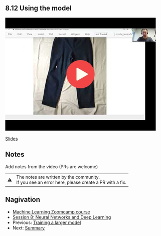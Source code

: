 ## 8.12 Using the model

<a href="https://www.youtube.com/watch?v=cM1WHKae1wo&list=PL3MmuxUbc_hIhxl5Ji8t4O6lPAOpHaCLR"><img src="images/thumbnail-8-12.jpg"></a>

[Slides](https://www.slideshare.net/AlexeyGrigorev/ml-zoomcamp-8-neural-networks-and-deep-learning-250592316)


## Notes

Add notes from the video (PRs are welcome)


<table>
   <tr>
      <td>⚠️</td>
      <td>
         The notes are written by the community. <br>
         If you see an error here, please create a PR with a fix.
      </td>
   </tr>
</table>


## Nagivation

* [Machine Learning Zoomcamp course](../)
* [Session 8: Neural Networks and Deep Learning](./)
* Previous: [Training a larger model](11-large-model.md)
* Next: [Summary](13-summary.md)